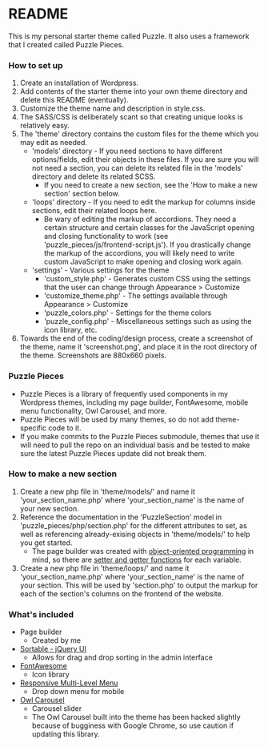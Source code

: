 # README #

This is my personal starter theme called Puzzle. It also uses a framework that I created called Puzzle Pieces.

### How to set up ###

1. Create an installation of Wordpress.
1. Add contents of the starter theme into your own theme directory and delete this README (eventually).
1. Customize the theme name and description in style.css.
1. The SASS/CSS is deliberately scant so that creating unique looks is relatively easy.
1. The 'theme' directory contains the custom files for the theme which you may edit as needed.
    - 'models' directory - If you need sections to have different options/fields, edit their objects in these files. If you are sure you will not need a section, you can delete its related file in the 'models' directory and delete its related SCSS.
        - If you need to create a new section, see the 'How to make a new section' section below.
    - 'loops' directory - If you need to edit the markup for columns inside sections, edit their related loops here.
        - Be wary of editing the markup of accordions. They need a certain structure and certain classes for the JavaScript opening and closing functionality to work (see 'puzzle_pieces/js/frontend-script.js'). If you drastically change the markup of the accordions, you will likely need to write custom JavaScript to make opening and closing work again.
    - 'settings' - Various settings for the theme
        - 'custom\_style.php' - Generates custom CSS using the settings that the user can change through Appearance > Customize
        - 'customize\_theme.php' - The settings available through Appearance > Customize
        - 'puzzle\_colors.php' - Settings for the theme colors
        - 'puzzle\_config.php' - Miscellaneous settings such as using the icon library, etc.
1. Towards the end of the coding/design process, create a screenshot of the theme, name it 'screenshot.png', and place it in the root directory of the theme. Screenshots are 880x660 pixels.

### Puzzle Pieces ###

- Puzzle Pieces is a library of frequently used components in my Wordpress themes, including my page builder, FontAwesome, mobile menu functionality, Owl Carousel, and more.
- Puzzle Pieces will be used by many themes, so do not add theme-specific code to it.
- If you make commits to the Puzzle Pieces submodule, themes that use it will need to pull the repo on an individual basis and be tested to make sure the latest Puzzle Pieces update did not break them.

### How to make a new section ###

1. Create a new php file in 'theme/models/' and name it 'your\_section\_name.php' where 'your\_section\_name' is the name of your new section.
1. Reference the documentation in the 'PuzzleSection' model in 'puzzle_pieces/php/section.php' for the different attributes to set, as well as referencing already-exising objects in 'theme/models/' to help you get started.
    - The page builder was created with [object-oriented programming](http://en.wikipedia.org/wiki/Object-oriented_programming) in mind, so there are [setter and getter functions](http://en.wikipedia.org/wiki/Mutator_method) for each variable.
1. Create a new php file in 'theme/loops/' and name it 'your\_section\_name.php' where 'your\_section\_name' is the name of your section. This will be used by 'section.php' to output the markup for each of the section's columns on the frontend of the website.

### What's included ###

- Page builder
    - Created by me
- [Sortable - jQuery UI](http://jqueryui.com/sortable/)
    - Allows for drag and drop sorting in the admin interface
- [FontAwesome](http://fortawesome.github.io/Font-Awesome/)
    - Icon library
- [Responsive Multi-Level Menu](http://tympanus.net/codrops/2013/04/19/responsive-multi-level-menu/)
    - Drop down menu for mobile
- [Owl Carousel](http://owlgraphic.com/owlcarousel/)
    - Carousel slider
    - The Owl Carousel built into the theme has been hacked slightly because of bugginess with Google Chrome, so use caution if updating this library.
